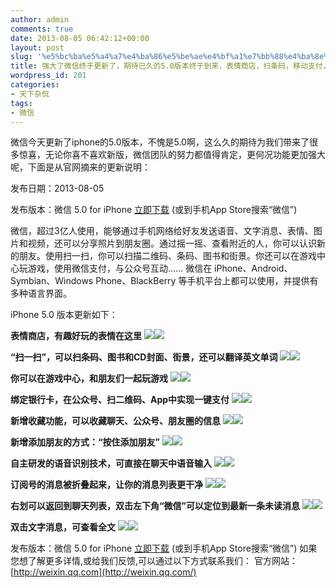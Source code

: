 ```yaml
---
author: admin
comments: true
date: 2013-08-05 06:42:12+00:00
layout: post
slug: '%e5%bc%ba%e5%a4%a7%e4%ba%86%e5%be%ae%e4%bf%a1%e7%bb%88%e4%ba%8e%e6%9b%b4%e6%96%b0%e4%ba%86%ef%bc%8c%e6%9c%9f%e5%be%85%e5%b7%b2%e4%b9%85%e7%9a%845-0%e7%89%88%e6%9c%ac%e7%bb%88%e4%ba%8e%e5%88%b0'
title: 强大了微信终于更新了，期待已久的5.0版本终于到来，表情商店，扫条码，移动支付，公众号，语音识别
wordpress_id: 201
categories:
- 天下杂侃
tags:
- 微信
---
```


微信今天更新了iphone的5.0版本，不愧是5.0啊，这么久的期待为我们带来了很多惊喜，无论你喜不喜欢新版，微信团队的努力都值得肯定，更何况功能更加强大呢，下面是从官网摘来的更新说明：

发布日期：2013-08-05

发布版本：微信 5.0 for iPhone [立即下载](http://weixin.qq.com/cgi-bin/download302?uin=&stype=&promote=&fr=www.baidu.com&lang=zh_CN&ADTAG=&url=ios) (或到手机App Store搜索“微信”)

微信，超过3亿人使用，能够通过手机网络给好友发送语音、文字消息、表情、图片和视频，还可以分享照片到朋友圈。通过摇一摇、查看附近的人，你可以认识新的朋友。使用扫一扫，你可以扫描二维码、条码、图书和街景。你还可以在游戏中心玩游戏，使用微信支付，与公众号互动……
微信在 iPhone、Android、Symbian、Windows Phone、BlackBerry 等手机平台上都可以使用，并提供有多种语言界面。

iPhone 5.0 版本更新如下：

**表情商店，有趣好玩的表情在这里**
![](http://weixin.qq.com/zh_CN/htmledition/images/weixin/weixin_ios_5.0/6_1.zh_CN174682.jpg)![](http://weixin.qq.com/zh_CN/htmledition/images/weixin/weixin_ios_5.0/6_2.zh_CN16e6f3.jpg)

**“扫一扫”，可以扫条码、图书和CD封面、街景，还可以翻译英文单词**
![](http://weixin.qq.com/zh_CN/htmledition/images/weixin/weixin_ios_5.0/4_1.zh_CN16e6f3.jpg)![](http://weixin.qq.com/zh_CN/htmledition/images/weixin/weixin_ios_5.0/4_2.zh_CN16e6f3.png)

**你可以在游戏中心，和朋友们一起玩游戏**
![](http://weixin.qq.com/zh_CN/htmledition/images/weixin/weixin_ios_5.0/1_1.zh_CN16ecdd.png)![](http://weixin.qq.com/zh_CN/htmledition/images/weixin/weixin_ios_5.0/1_2.zh_CN173014.png)

**绑定银行卡，在公众号、扫二维码、App中实现一键支付**
![](http://weixin.qq.com/zh_CN/htmledition/images/weixin/weixin_ios_5.0/2_1.zh_CN174682.jpg)![](http://weixin.qq.com/zh_CN/htmledition/images/weixin/weixin_ios_5.0/2_2.zh_CN16e6f3.png)

**新增收藏功能，可以收藏聊天、公众号、朋友圈的信息**
![](http://weixin.qq.com/zh_CN/htmledition/images/weixin/weixin_ios_5.0/3_1.zh_CN16e6f3.jpg)![](http://weixin.qq.com/zh_CN/htmledition/images/weixin/weixin_ios_5.0/3_2.zh_CN16e6f3.png)

**新增添加朋友的方式：“按住添加朋友”**
![](http://weixin.qq.com/zh_CN/htmledition/images/weixin/weixin_ios_5.0/7_1.zh_CN16e6f3.png)![](http://weixin.qq.com/zh_CN/htmledition/images/weixin/weixin_ios_5.0/7_2.zh_CN16e6f3.png)

**自主研发的语音识别技术，可直接在聊天中语音输入**
![](http://weixin.qq.com/zh_CN/htmledition/images/weixin/weixin_ios_5.0/5_1.zh_CN16e6f3.png)![](http://weixin.qq.com/zh_CN/htmledition/images/weixin/weixin_ios_5.0/5_2.zh_CN16e6f3.png)

**订阅号的消息被折叠起来，让你的消息列表更干净**
![](http://weixin.qq.com/zh_CN/htmledition/images/weixin/weixin_ios_5.0/8_1.zh_CN16e6f3.png)![](http://weixin.qq.com/zh_CN/htmledition/images/weixin/weixin_ios_5.0/8_2.zh_CN16e6f3.png)

**右划可以返回到聊天列表，双击左下角“微信”可以定位到最新一条未读消息**
![](http://weixin.qq.com/zh_CN/htmledition/images/weixin/weixin_ios_5.0/9_1.zh_CN16e6f3.png)![](http://weixin.qq.com/zh_CN/htmledition/images/weixin/weixin_ios_5.0/9_2.zh_CN16e6f3.png)

**双击文字消息，可查看全文**
![](http://weixin.qq.com/zh_CN/htmledition/images/weixin/weixin_ios_5.0/10_1.zh_CN17312f.png)![](http://weixin.qq.com/zh_CN/htmledition/images/weixin/weixin_ios_5.0/10_2.zh_CN173130.png)



发布版本：微信 5.0 for iPhone [立即下载](http://weixin.qq.com/cgi-bin/download302?uin=&stype=&promote=&fr=www.baidu.com&lang=zh_CN&ADTAG=&url=ios) (或到手机App Store搜索“微信”)
如果您想了解更多详情,或给我们反馈,可以通过以下方式联系我们：
官方网站：[http://weixin.qq.com](http://weixin.qq.com/)

